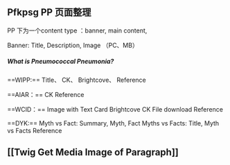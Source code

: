 ## Pfkpsg PP 页面整理

PP 下为一个content type ：banner, main content,  

Banner:  Title, Description, Image （PC、MB）
##### What is Pneumococcal Pneumonia?

==WIPP:== 
Title、 CK、 Brightcove、 Reference

==AIAR：== 
CK 
Reference

==WCID：== 
Image with Text Card
Brightcove
CK
File download
Reference

==DYK:==
Myth vs Fact: Summary, Myth, Fact
Myths vs Facts: Title, Myth vs Facts
Reference



## [[Twig Get Media Image of Paragraph]]